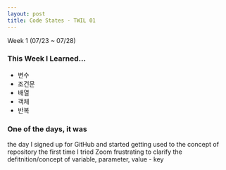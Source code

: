 ```yaml
---
layout: post
title: Code States - TWIL 01
---
```


Week 1 (07/23 ~ 07/28)
### This Week I Learned...

- 변수
- 조건문
- 배열
- 객체
- 반복

### One of the days, it was
the day I signed up for GitHub and started getting used to the concept of repository
the first time I tried Zoom
frustrating to clarify the defitnition/concept of variable, parameter, value - key
